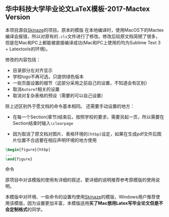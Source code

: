 华中科技大学毕业论文LaTeX模板-2017-Mactex Version
---

本项目源自[Skinaze](https://github.com/skinaze/HUSTPaperTemp)的项目。原本的模版
在本地编译时，使用MacOS下的Mactex编译会报错，所以对原有的`.cls`文件进行了修改。修改后较原文档简陋了很多，但是在Mac和PC上都能被直接编译成功(Mac和PC上使用的均为Sublime Text 3 + Latextools的环境)。

修改的内容包括：

- 目录部分左对齐显示
- 学校logo不再可选，只提供绿色版本
- 一些页面设置的细节（这部分采用之前自己的设置，不知道会有区别）
- 取消`Autoref`相关的设置
- 取消对复杂表格的预设（需要的可以自己设置）

除上述区别外于愿文档的命令基本相同。
还需要手动设置的地方：

- 在每一个Section(章节)结束后，按照学校的要求，需要另起一页，所以需要在Section结束时输入`\clearpage`

- 因为取消了原文档对图片、表格环境的`[htbp]`设定，如果在生成pdf文件后图片位置不合适要在相应声明环境的地方使用

```latex
\begin{figure}[htbp]
...
\end{figure}
```
命令

原项目中对该模版的使用有详细的叙述，更详细的说明推荐参考原模版的使用说明。

本模版中对环境、一些命令的设置均使用[Skinaze](https://github.com/skinaze/HUSTPaperTemp)的模版，Windows用户推荐使用该模版，因为设置更加丰富，本模版适用**买了Mac想用Latex写毕业论文但是不会定制格式**的同学。